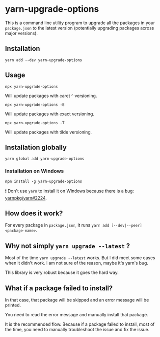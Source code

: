 # yarn-upgrade-options
This is a command line utility program to upgrade all the packages in your `package.json` to the latest version
(potentially upgrading packages across major versions).


## Installation
```
yarn add --dev yarn-upgrade-options
```

## Usage
```
npx yarn-upgrade-options
```
Will update packages with caret `^` versioning.

```
npx yarn-upgrade-options -E
```
Will update packages with exact versioning.

```
npx yarn-upgrade-options -T
```
Will update packages with tilde versioning.

## Installation globally
```
yarn global add yarn-upgrade-options
```

### Installation on Windows
```
npm install -g yarn-upgrade-options
```

:exclamation: Don't use `yarn` to install it on Windows because there is a bug: [yarnpkg/yarn#2224](https://github.com/yarnpkg/yarn/issues/2224).

## How does it work?
For every package in `package.json`, it runs `yarn add [--dev|--peer] <package-name>`.

## Why not simply `yarn upgrade --latest` ?
Most of the time `yarn upgrade --latest` works. But I did meet some cases when it didn't work. I am not sure of the reason, maybe it's yarn's bug.

This library is very robust because it goes the hard way.

## What if a package failed to install?
In that case, that package will be skipped and an error message will be printed.

You need to read the error message and manually install that package.

It is the recommended flow. Because if a package failed to install, most of the time, you need to manually troubleshoot the issue and fix the issue.
